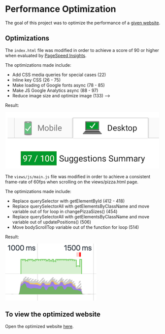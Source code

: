 # Performance Optimization 
The goal of this project was to optimize the performance of a [given website](https://github.com/udacity/frontend-nanodegree-mobile-portfolio). 

## Optimizations
The `index.html` file was modified in order to achieve a score of 90 or higher 
when evaluated by [PageSpeed Insights](https://developers.google.com/speed/pagespeed/insights/).

The optimizations made include:
- Add CSS media queries for special cases (22)
- Inline key CSS (26 - 75)
- Make loading of Google fonts async (78 - 85)
- Make JS Google Analytics async (88 - 97)
- Reduce image size and optimize image (133) -->

Result:

![Alt text](/img/PSAfter.png?raw=true "Optional Title")


The `views/js/main.js` file was modified in order to achieve a consistent frame-rate
of 60fps when scrolling on the views/pizza.html page.

The optimizations made include: 
- Replace querySelector with getElementById (412 - 418)
- Replace querySelectorAll with getElementsByClassName and 
  move variable out of for loop in changePizzaSizes() (454)
- Replace querySelectorAll with getElementsByClassName and 
  move variable out of updatePositions() (506)
- Move bodyScrollTop variable out of the function for loop (514)

Result:

![Alt text](/img/FPSAfter.png?raw=true "Optional Title")

## To view the optimized website
Open the optimized website [here](https://miguelamartinez.github.io/performance-optimization/). 
